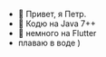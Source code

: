 - 👋 Привет, я Петр.
- 👀 Кодю на Java 7++
- 🌱 немного на Flutter 
- плаваю в воде )

<!---
gpm80/gpm80 is a ✨ special ✨ repository because its `README.md` (this file) appears on your GitHub profile.
You can click the Preview link to take a look at your changes.
--->
